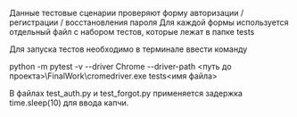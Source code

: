 Данные тестовые сценарии проверяют форму авторизации / регистрации / восстановления пароля
Для каждой формы используется отдельный файл с набором тестов, которые лежат в папке tests

Для запуска тестов необходимо в терминале ввести команду

python -m pytest -v --driver Chrome --driver-path <путь до проекта>\FinalWork\cromedriver.exe tests\<имя файла>

В файлах test_auth.py и test_forgot.py применяется задержка time.sleep(10) для ввода капчи.